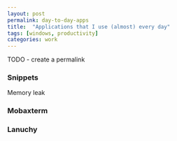 ```yaml
---
layout: post
permalink: day-to-day-apps
title:  "Applications that I use (almost) every day"
tags: [windows, productivity]
categories: work
---
```


TODO - create a permalink

### Snippets 
Memory leak

### Mobaxterm
### Lanuchy




[mobaxterm-site]: mobaxterm.mobatek.net/
[launchy-site]: https://www.launchy.net/
[snippets-site]: http://snippets.me/